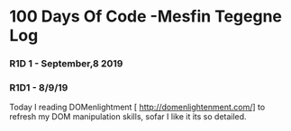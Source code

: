 #  100 Days Of Code -Mesfin Tegegne Log



### R1D 1  - September,8 2019


### R1D1 - 8/9/19
Today I reading DOMenlightment [ http://domenlightenment.com/] to refresh my DOM manipulation skills, sofar I like it its so detailed.




